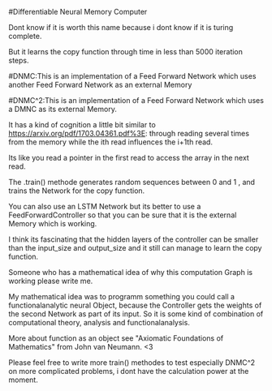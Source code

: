 
#Differentiable Neural Memory Computer

Dont know if it is worth this name because i dont know if it is turing complete.

But it learns the copy function through time in less than 5000 iteration steps.




#DNMC:This is an implementation of a Feed Forward Network which uses another Feed Forward Network as an external Memory




#DNMC^2:This is an implementation of a Feed Forward Network which uses a DMNC as its external Memory.

It has a kind of cognition a little bit similar to https://arxiv.org/pdf/1703.04361.pdf%3E: through reading several times from the memory while the ith read influences the i+1th read.

Its like you read a pointer in the first read to access the array in the next read.



The .train() methode generates random sequences between 0 and 1 , and trains the Network for the copy function.

You can also use an LSTM Network but its better to use  a FeedForwardController so that you can be sure that it is 
the external Memory which is working.

I think its  fascinating that the hidden layers of the controller can be smaller than the input_size and output_size and it still 
can manage to learn the copy function.

Someone who has a mathematical idea of why this computation Graph is working please write me. 

My mathematical idea was to programm something you could call a functionalanalytic neural Object, because the Controller gets the weights of the second Network as part of its input.
So it is some kind of combination of computational theory, analysis and functionalanalysis.

More about function as an object see "Axiomatic Foundations of Mathematics" from John van Neumann. <3


Please feel free to write more train()  methodes to test especially DNMC^2 on more complicated problems, i dont have the calculation power at the moment.
